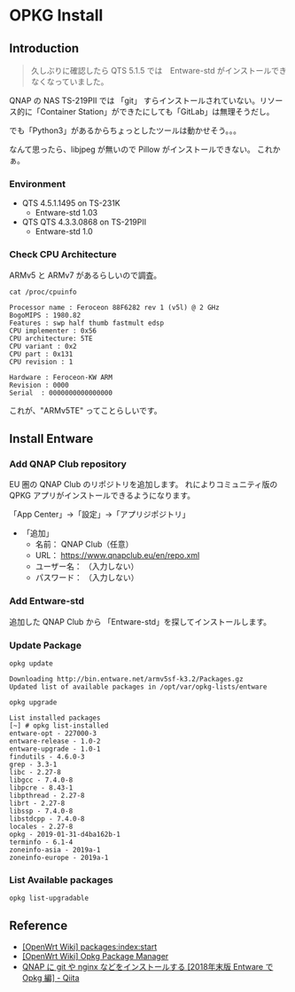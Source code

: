 # OPKG Install

## Introduction

> 久しぶりに確認したら QTS 5.1.5 では　Entware-std がインストールできなくなっていました。

QNAP の NAS TS-219PⅡ では 「git」 すらインストールされていない。リソース的に「Container Station」ができたにしても「GitLab」は無理そうだし。

でも「Python3」があるからちょっとしたツールは動かせそう。。。

なんて思ったら、libjpeg が無いので Pillow がインストールできない。
これかぁ。
<!-- cSpell:word libjpeg -->

### Environment

- QTS 4.5.1.1495 on TS-231K
  - Entware-std 1.03
- QTS QTS 4.3.3.0868 on TS-219PⅡ
  - Entware-std 1.0

### Check CPU Architecture

ARMv5 と ARMv7 があるらしいので調査。

```shell
cat /proc/cpuinfo
```

<!-- cSpell:disable -->
```console
Processor name : Feroceon 88F6282 rev 1 (v5l) @ 2 GHz 
BogoMIPS : 1980.82
Features : swp half thumb fastmult edsp 
CPU implementer : 0x56
CPU architecture: 5TE
CPU variant : 0x2
CPU part : 0x131
CPU revision : 1

Hardware : Feroceon-KW ARM
Revision : 0000
Serial  : 0000000000000000
```
<!-- cSpell:enable -->

これが、"ARMv5TE" ってことらしいです。

## Install Entware

### Add QNAP Club repository

EU 圏の QNAP Club のリポジトリを追加します。
れによりコミュニティ版の QPKG アプリがインストールできるようになります。

「App Center」→「設定」→「アプリジポジトリ」

- 「追加」
  - 名前： QNAP Club（任意）
  - URL： <https://www.qnapclub.eu/en/repo.xml>
  - ユーザー名： （入力しない）
  - パスワード： （入力しない）

### Add Entware-std

追加した QNAP Club から 「Entware-std」を探してインストールします。

### Update Package

```shell
opkg update
```

```console
Downloading http://bin.entware.net/armv5sf-k3.2/Packages.gz
Updated list of available packages in /opt/var/opkg-lists/entware
```

```shell
opkg upgrade
```

<!-- cSpell:disable -->
```console
List installed packages
[~] # opkg list-installed
entware-opt - 227000-3
entware-release - 1.0-2
entware-upgrade - 1.0-1
findutils - 4.6.0-3
grep - 3.3-1
libc - 2.27-8
libgcc - 7.4.0-8
libpcre - 8.43-1
libpthread - 2.27-8
librt - 2.27-8
libssp - 7.4.0-8
libstdcpp - 7.4.0-8
locales - 2.27-8
opkg - 2019-01-31-d4ba162b-1
terminfo - 6.1-4
zoneinfo-asia - 2019a-1
zoneinfo-europe - 2019a-1
```
<!-- cSpell:enable -->

### List Available packages

```shell
opkg list-upgradable
```

## Reference

- [[OpenWrt Wiki] packages:index:start](https://openwrt.org/packages/index/start)
- [[OpenWrt Wiki] Opkg Package Manager](https://openwrt.org/docs/guide-user/additional-software/opkg)
- [QNAP に git や nginx などをインストールする [2018年末版 Entware で Opkg 編] - Qiita](https://qiita.com/KEINOS/items/f832ada264257300e4d7)
<!-- cSpell:word Qiita -->